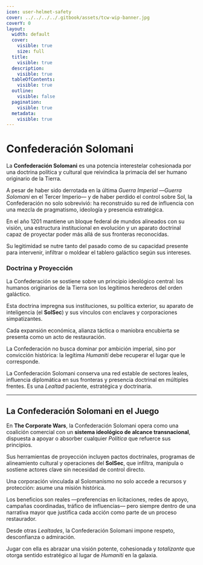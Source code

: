 ```yaml
---
icon: user-helmet-safety
cover: ../../../../.gitbook/assets/tcw-wip-banner.jpg
coverY: 0
layout:
  width: default
  cover:
    visible: true
    size: full
  title:
    visible: true
  description:
    visible: true
  tableOfContents:
    visible: true
  outline:
    visible: false
  pagination:
    visible: true
  metadata:
    visible: true
---
```


# Confederación Solomani

La **Confederación Solomani** es una potencia interestelar cohesionada por una doctrina política y cultural que reivindica la primacía del ser humano originario de la Tierra.

A pesar de haber sido derrotada en la última _Guerra Imperial_ —_Guerra Solomani_ en el Tercer Imperio— y de haber perdido el control sobre Sol, la Confederación no solo sobrevivió: ha reconstruido su red de influencia con una mezcla de pragmatismo, ideología y presencia estratégica.

En el año 1201 mantiene un bloque federal de mundos alineados con su visión, una estructura institucional en evolución y un aparato doctrinal capaz de proyectar poder más allá de sus fronteras reconocidas.

Su legitimidad se nutre tanto del pasado como de su capacidad presente para intervenir, infiltrar o moldear el tablero galáctico según sus intereses.

### Doctrina y Proyección

La Confederación se sostiene sobre un principio ideológico central: los humanos originarios de la Tierra son los legítimos herederos del orden galáctico.

Esta doctrina impregna sus instituciones, su política exterior, su aparato de inteligencia (el **SolSec**) y sus vínculos con enclaves y corporaciones simpatizantes.

Cada expansión económica, alianza táctica o maniobra encubierta se presenta como un acto de restauración.

La Confederación no busca dominar por ambición imperial, sino por convicción histórica: la legítima _Humaniti_ debe recuperar el lugar que le corresponde.

La Confederación Solomani conserva una red estable de sectores leales, influencia diplomática en sus fronteras y presencia doctrinal en múltiples frentes. Es una _Lealtad_ paciente, estratégica y doctrinaria.

***

## La Confederación Solomani en el Juego

En **The Corporate Wars**, la Confederación Solomani opera como una coalición comercial con un **sistema ideológico de alcance transnacional**, dispuesta a apoyar o absorber cualquier _Política_ que refuerce sus principios.

Sus herramientas de proyección incluyen pactos doctrinales, programas de alineamiento cultural y operaciones del **SolSec**, que infiltra, manipula o sostiene actores clave sin necesidad de control directo.

Una corporación vinculada al Solomanismo no solo accede a recursos y protección: asume una misión histórica.

Los beneficios son reales —preferencias en licitaciones, redes de apoyo, campañas coordinadas, tráfico de influencias— pero siempre dentro de una narrativa mayor que justifica cada acción como parte de un proceso restaurador.

Desde otras _Lealtades_, la Confederación Solomani impone respeto, desconfianza o admiración.

Jugar con ella es abrazar una visión potente, cohesionada y _totalizante_ que otorga sentido estratégico al lugar de _Humaniti_ en la galaxia.
